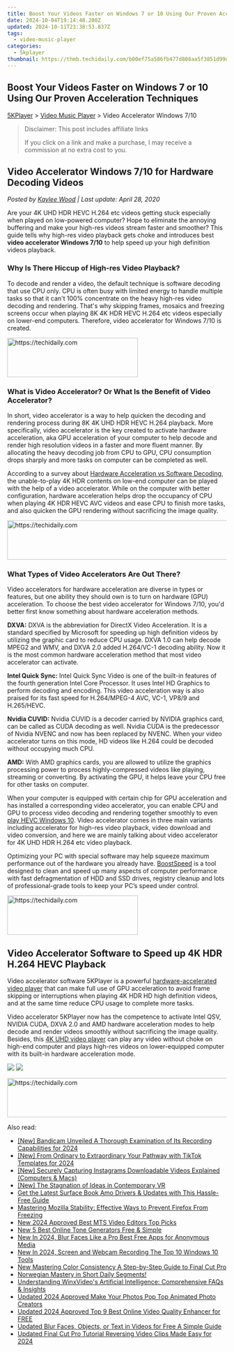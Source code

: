 ```yaml
---
title: Boost Your Videos Faster on Windows 7 or 10 Using Our Proven Acceleration Techniques
date: 2024-10-04T19:14:48.280Z
updated: 2024-10-11T23:38:53.837Z
tags:
  - video-music-player
categories:
  - 5kplayer
thumbnail: https://thmb.techidaily.com/b00ef75a586fb477d808aa5f3851d99d406553f7be220a13f40de369ff80fd9e.jpg
---
```


## Boost Your Videos Faster on Windows 7 or 10 Using Our Proven Acceleration Techniques

[5KPlayer](https://tools.techidaily.com/5kplayer/products/) \> [Video Music Player](https://tools.techidaily.com/5kplayer/video-music-player/) \> Video Accelerator Windows 7/10 

>  Disclaimer: This post includes affiliate links
>
>  If you click on a link and make a purchase, I may receive a commission at no extra cost to you.
>

## Video Accelerator Windows 7/10 for Hardware Decoding Videos

 _Posted by [Kaylee Wood](https://www.quora.com/profile/Amanda-Hu-21) | Last update: April 28, 2020_

Are your 4K UHD HDR HEVC H.264 etc videos getting stuck especially when played on low-powered computer? Hope to eliminate the annoying buffering and make your high-res videos stream faster and smoother? This guide tells why high-res video playback gets choke and introduces best **video accelerator Windows 7/10** to help speed up your high definition videos playback.

### Why Is There Hiccup of High-res Video Playback?

To decode and render a video, the default technique is software decoding that use CPU only. CPU is often busy with limited energy to handle multiple tasks so that it can't 100% concentrate on the heavy high-res video decoding and rendering. That's why skipping frames, mosaics and freezing screens occur when playing 8K 4K HDR HEVC H.264 etc videos especially on lower-end computers. Therefore, video accelerator for Windows 7/10 is created.

<!-- affiliate ads begin -->
<a href="https://aligracehair.sjv.io/c/5597632/2080312/19272" target="_top" id="2080312">
  <img src="//a.impactradius-go.com/display-ad/19272-2080312" border="0" alt="https://techidaily.com" width="300" height="90"/>
</a>
<img height="0" width="0" src="https://aligracehair.sjv.io/i/5597632/2080312/19272" style="position:absolute;visibility:hidden;" border="0" />
<!-- affiliate ads end -->

### What is Video Accelerator? Or What Is the Benefit of Video Accelerator?

 In short, video accelerator is a way to help quicken the decoding and rendering process during 8K 4K UHD HDR HEVC H.264 playback. More specifically, video accelerator is the key created to activate hardware acceleration, aka GPU acceleration of your computer to help decode and render high resolution videos in a faster and more fluent manner. By allocating the heavy decoding job from CPU to GPU, CPU consumption drops sharply and more tasks on computer can be completed as well. 

According to a survey about [Hardware Acceleration vs Software Decoding](https://tools.techidaily.com/5kplayer/video-music-player/), the unable-to-play 4K HDR contents on low-end computer can be played with the help of a video accelerator. While on the computer with better configuration, hardware acceleration helps drop the occupancy of CPU when playing 4K HDR HEVC AVC videos and ease CPU to finish more tasks, and also quicken the GPU rendering without sacrificing the image quality.

<!-- affiliate ads begin -->
<a href="https://appsumo.8odi.net/c/5597632/2087389/7443" target="_top" id="2087389">
  <img src="//a.impactradius-go.com/display-ad/7443-2087389" border="0" alt="https://techidaily.com" width="728" height="90"/>
</a>
<img height="0" width="0" src="https://appsumo.8odi.net/i/5597632/2087389/7443" style="position:absolute;visibility:hidden;" border="0" />
<!-- affiliate ads end -->

### What Types of Video Accelerators Are Out There?

 Video accelerators for hardware acceleration are diverse in types or features, but one ability they should own is to turn on hardware (GPU) acceleration. To choose the best video accelerator for Windows 7/10, you'd better first know something about hardware acceleration methods.

**DXVA:** DXVA is the abbreviation for DirectX Video Acceleration. It is a standard specified by Microsoft for speeding up high definition videos by utilizing the graphic card to reduce CPU usage. DXVA 1.0 can help decode MPEG2 and WMV, and DXVA 2.0 added H.264/VC-1 decoding ability. Now it is the most common hardware acceleration method that most video accelerator can activate. 

**Intel Quick Sync:** Intel Quick Sync Video is one of the built-in features of the fourth generation Intel Core Processor. It uses Intel HD Graphics to perform decoding and encoding. This video acceleration way is also praised for its fast speed for H.264/MPEG-4 AVC, VC-1, VP8/9 and H.265/HEVC.

**Nvidia CUVID:** Nvidia CUVID is a decoder carried by NVIDIA graphics card, can be called as CUDA decoding as well. Nvidia CUDA is the predecessor of Nvidia NVENC and now has been replaced by NVENC. When your video accelerator turns on this mode, HD videos like H.264 could be decoded without occupying much CPU.

**AMD:** With AMD graphics cards, you are allowed to utilize the graphics processing power to process highly-compressed videos like playing, streaming or converting. By activating the GPU, it helps leave your CPU free for other tasks on computer. 

When your computer is equipped with certain chip for GPU acceleration and has installed a corresponding video accelerator, you can enable CPU and GPU to process video decoding and rendering together smoothly to even [play HEVC Windows 10](https://tools.techidaily.com/5kplayer/video-music-player/). Video accelerator comes in three main variants including accelerator for high-res video playback, video download and video conversion, and here we are mainly talking about video accelerator for 4K UHD HDR H.264 etc video playback.

Optimizing your PC with special software may help squeeze maximum performance out of the hardware you already have. [BoostSpeed](https://www.auslogics.com/software/boost-speed/?m=bs12winx5kplayer) is a tool designed to clean and speed up many aspects of computer performance with fast defragmentation of HDD and SSD drives, registry cleanup and lots of professional-grade tools to keep your PC’s speed under control.

<!-- affiliate ads begin -->
<a href="https://aligracehair.sjv.io/c/5597632/1938745/19272" target="_top" id="1938745">
  <img src="//a.impactradius-go.com/display-ad/19272-1938745" border="0" alt="https://techidaily.com" width="300" height="90"/>
</a>
<img height="0" width="0" src="https://aligracehair.sjv.io/i/5597632/1938745/19272" style="position:absolute;visibility:hidden;" border="0" />
<!-- affiliate ads end -->

## Video Accelerator Software to Speed up 4K HDR H.264 HEVC Playback

Video accelerator software 5KPlayer is a powerful [hardware-accelerated video player](https://tools.techidaily.com/5kplayer/video-music-player/) that can make full use of GPU acceleration to avoid frame skipping or interruptions when playing 4K HDR HD high definition videos, and at the same time reduce CPU usage to complete more tasks.

Video accelerator 5KPlayer now has the competence to activate Intel QSV, NVIDIA CUDA, DXVA 2.0 and AMD hardware acceleration modes to help decode and render videos smoothly without sacrificing the image quality. Besides, this [4K UHD video player](https://tools.techidaily.com/5kplayer/video-music-player/) can play any video without choke on high-end computer and plays high-res videos on lower-equipped computer with its built-in hardware acceleration mode. 

[![](https://www.5kplayer.com/video-music-player/../button/freedownwhitewin.png)](https://tools.techidaily.com/5kplayer/products/) [![](https://www.5kplayer.com/video-music-player/../button/freedownbackmac.png)](https://tools.techidaily.com/5kplayer/products/)

<!-- affiliate ads begin -->
<a href="https://appsumo.8odi.net/c/5597632/2151866/7443" target="_top" id="2151866">
  <img src="//a.impactradius-go.com/display-ad/7443-2151866" border="0" alt="https://techidaily.com" width="728" height="90"/>
</a>
<img height="0" width="0" src="https://appsumo.8odi.net/i/5597632/2151866/7443" style="position:absolute;visibility:hidden;" border="0" />
<!-- affiliate ads end -->

<ins class="adsbygoogle"
     style="display:block"
     data-ad-format="autorelaxed"
     data-ad-client="ca-pub-7571918770474297"
     data-ad-slot="1223367746"></ins>

<ins class="adsbygoogle"
     style="display:block"
     data-ad-client="ca-pub-7571918770474297"
     data-ad-slot="8358498916"
     data-ad-format="auto"
     data-full-width-responsive="true"></ins>

<span class="atpl-alsoreadstyle">Also read:</span>
<div><ul>
<li><a href="https://screen-video-capture.techidaily.com/new-bandicam-unveiled-a-thorough-examination-of-its-recording-capabilities-for-2024/"><u>[New] Bandicam Unveiled A Thorough Examination of Its Recording Capabilities for 2024</u></a></li>
<li><a href="https://tiktok-video-files.techidaily.com/new-from-ordinary-to-extraordinary-your-pathway-with-tiktok-templates-for-2024/"><u>[New] From Ordinary to Extraordinary Your Pathway with TikTok Templates for 2024</u></a></li>
<li><a href="https://instagram-videos.techidaily.com/new-securely-capturing-instagrams-downloadable-videos-explained-computers-and-macs/"><u>[New] Securely Capturing Instagrams Downloadable Videos Explained (Computers & Macs)</u></a></li>
<li><a href="https://fox-direct.techidaily.com/new-the-stagnation-of-ideas-in-contemporary-vr/"><u>[New] The Stagnation of Ideas in Contemporary VR</u></a></li>
<li><a href="https://win-amazing.techidaily.com/get-the-latest-surface-book-amo-drivers-and-updates-with-this-hassle-free-guide/"><u>Get the Latest Surface Book Amo Drivers & Updates with This Hassle-Free Guide</u></a></li>
<li><a href="https://win-solutions.techidaily.com/mastering-mozilla-stability-effective-ways-to-prevent-firefox-from-freezing/"><u>Mastering Mozilla Stability: Effective Ways to Prevent Firefox From Freezing</u></a></li>
<li><a href="https://video-ai-editor.techidaily.com/new-2024-approved-best-mts-video-editors-top-picks/"><u>New 2024 Approved Best MTS Video Editors Top Picks</u></a></li>
<li><a href="https://video-ai-editor.techidaily.com/new-5-best-online-tone-generators-free-and-simple/"><u>New 5 Best Online Tone Generators Free & Simple</u></a></li>
<li><a href="https://video-ai-editor.techidaily.com/new-in-2024-blur-faces-like-a-pro-best-free-apps-for-anonymous-media/"><u>New In 2024, Blur Faces Like a Pro Best Free Apps for Anonymous Media</u></a></li>
<li><a href="https://video-content-creator.techidaily.com/new-in-2024-screen-and-webcam-recording-the-top-10-windows-10-tools/"><u>New In 2024, Screen and Webcam Recording The Top 10 Windows 10 Tools</u></a></li>
<li><a href="https://video-ai-editor.techidaily.com/new-mastering-color-consistency-a-step-by-step-guide-to-final-cut-pro/"><u>New Mastering Color Consistency A Step-by-Step Guide to Final Cut Pro</u></a></li>
<li><a href="https://mondly-stories.techidaily.com/1719578498456-norwegian-mastery-in-short-daily-segments/"><u>Norwegian Mastery in Short Daily Segments!</u></a></li>
<li><a href="https://vp-tips.techidaily.com/understanding-winxvideos-artificial-intelligence-comprehensive-faqs-and-insights/"><u>Understanding WinxVideo's Artificial Intelligence: Comprehensive FAQs & Insights</u></a></li>
<li><a href="https://video-ai-editor.techidaily.com/updated-2024-approved-make-your-photos-pop-top-animated-photo-creators/"><u>Updated 2024 Approved Make Your Photos Pop Top Animated Photo Creators</u></a></li>
<li><a href="https://video-ai-editor.techidaily.com/updated-2024-approved-top-9-best-online-video-quality-enhancer-for-free/"><u>Updated 2024 Approved Top 9 Best Online Video Quality Enhancer for FREE</u></a></li>
<li><a href="https://video-ai-editor.techidaily.com/updated-blur-faces-objects-or-text-in-videos-for-free-a-simple-guide/"><u>Updated Blur Faces, Objects, or Text in Videos for Free A Simple Guide</u></a></li>
<li><a href="https://video-ai-editor.techidaily.com/updated-final-cut-pro-tutorial-reversing-video-clips-made-easy-for-2024/"><u>Updated Final Cut Pro Tutorial Reversing Video Clips Made Easy for 2024</u></a></li>
</ul></div>

